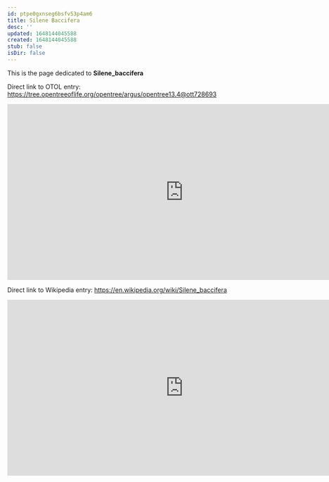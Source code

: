 ```yaml
---
id: ptpe0gxnseg6bsfv53p4am6
title: Silene Baccifera
desc: ''
updated: 1648144045588
created: 1648144045588
stub: false
isDir: false
---
```

This is the page dedicated to **Silene_baccifera**


Direct link to OTOL entry: https://tree.opentreeoflife.org/opentree/argus/opentree13.4@ott728693



<html>
    <body>
    <iframe src="https://tree.opentreeoflife.org/opentree/argus/opentree13.4@ott728693"
    width="800" height="400" frameborder="0" allowfullscreen> </iframe>
    </body>
</html>
    


Direct link to Wikipedia entry: https://en.wikipedia.org/wiki/Silene_baccifera



<html>
    <body>
    <iframe src="https://en.wikipedia.org/wiki/Silene_baccifera"
    width="800" height="400" frameborder="0" allowfullscreen> </iframe>
    </body>
</html>
    
